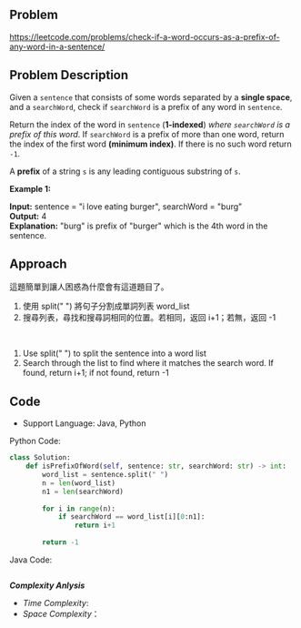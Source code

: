 ## Problem

https://leetcode.com/problems/check-if-a-word-occurs-as-a-prefix-of-any-word-in-a-sentence/

## Problem Description

Given a `sentence` that consists of some words separated by a **single space**, and a `searchWord`, check if `searchWord` is a prefix of any word in `sentence`.

Return the index of the word in `sentence` (**1-indexed**) *where `searchWord` is a prefix of this word*. If `searchWord` is a prefix of more than one word, return the index of the first word **(minimum index)**. If there is no such word return `-1`.

A **prefix** of a string `s` is any leading contiguous substring of `s`.

**Example 1:**

**Input:** sentence = "i love eating burger", searchWord = "burg"  <br>
**Output:** 4  <br>
**Explanation:** "burg" is prefix of "burger" which is the 4th word in the sentence.



## Approach
這題簡單到讓人困惑為什麼會有這道題目了。
1. 使用 split(" ") 將句子分割成單詞列表 word_list
2. 搜尋列表，尋找和搜尋詞相同的位置。若相同，返回 i+1；若無，返回 -1

<br>

1. Use split(" ") to split the sentence into a word list
2. Search through the list to find where it matches the search word. If found, return i+1; if not found, return -1

## Code

- Support Language: Java, Python

Python Code:

```py
class Solution:
    def isPrefixOfWord(self, sentence: str, searchWord: str) -> int:
        word_list = sentence.split(" ")
        n = len(word_list)
        n1 = len(searchWord)
        
        for i in range(n):
            if searchWord == word_list[i][0:n1]:
                return i+1
        
        return -1
```

Java Code:

```

```

**_Complexity Anlysis_**

- _Time Complexity_: 
- _Space Complexity_：
